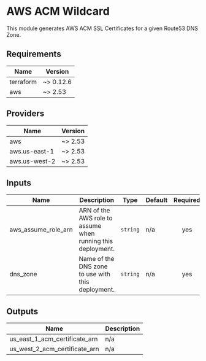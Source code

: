 # AWS ACM Wildcard

This module generates AWS ACM SSL Certificates for a given Route53 DNS Zone.

<!-- BEGINNING OF PRE-COMMIT-TERRAFORM DOCS HOOK -->
## Requirements

| Name | Version |
|------|---------|
| terraform | ~> 0.12.6 |
| aws | ~> 2.53 |

## Providers

| Name | Version |
|------|---------|
| aws | ~> 2.53 |
| aws.us-east-1 | ~> 2.53 |
| aws.us-west-2 | ~> 2.53 |

## Inputs

| Name | Description | Type | Default | Required |
|------|-------------|------|---------|:--------:|
| aws\_assume\_role\_arn | ARN of the AWS role to assume when running this deployment. | `string` | n/a | yes |
| dns\_zone | Name of the DNS zone to use with this deployment. | `string` | n/a | yes |

## Outputs

| Name | Description |
|------|-------------|
| us\_east\_1\_acm\_certificate\_arn | n/a |
| us\_west\_2\_acm\_certificate\_arn | n/a |

<!-- END OF PRE-COMMIT-TERRAFORM DOCS HOOK -->